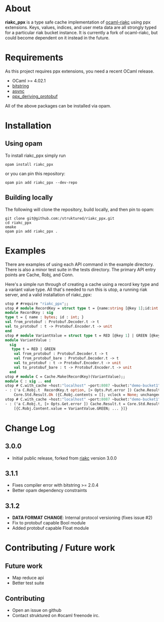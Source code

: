 # About

**riakc_ppx** is a type safe cache implementation of [ocaml-riakc](https://github.com/orbitz/ocaml-riakc) using ppx extensions. Keys, values, indices, and user meta data are all strongly typed for a particular riak bucket instance. It is currently a fork of ocaml-riakc, but could become dependent on it instead in the future.

# Requirements

As this project requires ppx extensions, you need a recent OCaml release.

 - OCaml >= 4.02.1
 - [bitstring](https://code.google.com/p/bitstring/)
 - [async](https://github.com/janestree/async)
 - [ppx_deriving_protobuf](https://github.com/whitequark/ppx_deriving_protobuf)

All of the above packages can be installed via opam.

# Installation

## Using opam

To install riakc_ppx simply run
```
opam install riakc_ppx
```

or you can pin this repository:
```
opam pin add riakc_ppx --dev-repo
```

## Building locally

The following will clone the repository, build locally, and then pin to opam:

```
git clone git@github.com:/struktured/riakc_ppx.git
cd riakc_ppx
omake
opam pin add riakc_ppx .
```

# Examples

There are examples of using each API command in the example directory.  There is also a minor test suite in the tests directory. The primary API entry points are Cache, Robj, and Conn.

Here's a simple run through of creating a cache using a record key type and a variant value type. All that's needed to run this is utop, a running riak server, and a valid installation of riakc_ppx:

```ocaml
utop # #require "riakc_ppx";;
utop # module RecordKey = struct type t = {name:string [@key 1];id:int [@key 2]} [@@deriving protobuf] end;;
module RecordKey : sig
type t = { name : bytes; id : int; }
val from_protobuf : Protobuf.Decoder.t -> t
val to_protobuf : t -> Protobuf.Encoder.t -> unit
end
utop # module VariantValue = struct type t = RED [@key 1] | GREEN [@key 2] [@@deriving protobuf] end;;
module VariantValue :
  sig
   type t = RED | GREEN
    val from_protobuf : Protobuf.Decoder.t -> t
    val from_protobuf_bare : Protobuf.Decoder.t -> t
    val to_protobuf : t -> Protobuf.Encoder.t -> unit
    val to_protobuf_bare : t -> Protobuf.Encoder.t -> unit
  end
utop # module C = Cache.Make(RecordKey)(VariantValue);;
module C : sig .. end
utop # C.with_cache ~host:"localhost" ~port:8087 ~bucket:"demo-bucket1" (fun c -> C.put c ~k:{RecordKey.name="key 1";id=123} (C.Robj.of_value (VariantValue.GREEN)));;
- : ('a C.Robj.t  RecordKey.t option, [> Opts.Put.error ]) Cache.Result.t =
    Core.Std.Result.Ok ({C.Robj.contents = []; vclock = None; unchanged = false}, None)
utop # C.with_cache ~host:"localhost" ~port:8087 ~bucket:"demo-bucket1" (fun c -> C.get c {RecordKey.name="key 1";id=123});;
- : ('a C.Robj.t, [> Opts.Get.error ]) Cache.Result.t = Core.Std.Result.Ok {C.Robj.contents =
    [{C.Robj.Content.value = VariantValue.GREEN; ... }]}
```
# Change Log

## 3.0.0 ##
 * Initial public release, forked from [riakc](https://github.com/orbitz/riakc) version 3.0.0

## 3.1.1 ##
 * Fixes compiler error with bitstring >= 2.0.4
 * Better opam dependency constraints

## 3.1.2 ##
 * **DATA FORMAT CHANGE**: Internal protocol versioning (fixes issue #2)
 * Fix to protobuf capable Bool module
 * Added protobuf capable Float module

# Contributing / Future work

## Future work

 * Map reduce api
 * Better test suite

## Contributing

 * Open an issue on github 
 * Contact struktured on \#ocaml freenode irc.
